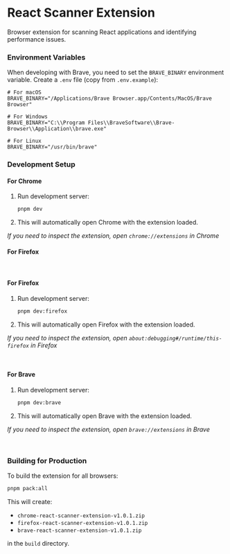# React Scanner Extension

Browser extension for scanning React applications and identifying performance issues.


### Environment Variables

When developing with Brave, you need to set the `BRAVE_BINARY` environment variable. Create a `.env` file (copy from `.env.example`):

```env
# For macOS
BRAVE_BINARY="/Applications/Brave Browser.app/Contents/MacOS/Brave Browser"

# For Windows
BRAVE_BINARY="C:\\Program Files\\BraveSoftware\\Brave-Browser\\Application\\brave.exe"

# For Linux
BRAVE_BINARY="/usr/bin/brave"
```

### Development Setup
#### For Chrome
1. Run development server:
   ```bash
   pnpm dev
   ```
3. This will automatically open Chrome with the extension loaded.

<i>If you need to inspect the extension, open `chrome://extensions` in Chrome</i>
#### For Firefox

<br />

#### For Firefox
1. Run development server:
   ```bash
   pnpm dev:firefox
   ```
2. This will automatically open Firefox with the extension loaded.

<i>If you need to inspect the extension, open `about:debugging#/runtime/this-firefox` in Firefox</i>

<br />

#### For Brave

1. Run development server:
   ```bash
   pnpm dev:brave
   ```

2. This will automatically open Brave with the extension loaded.

<i>If you need to inspect the extension, open `brave://extensions` in Brave</i>

<br />

### Building for Production

To build the extension for all browsers:

```bash
pnpm pack:all
```

This will create:
- `chrome-react-scanner-extension-v1.0.1.zip`
- `firefox-react-scanner-extension-v1.0.1.zip`
- `brave-react-scanner-extension-v1.0.1.zip`

in the `build` directory.
